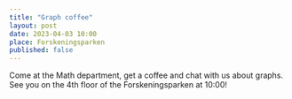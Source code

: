 ```yaml
---
title: "Graph coffee"
layout: post
date: 2023-04-03 10:00
place: Forskeningsparken
published: false
---
```


Come at the Math department, get a coffee and chat with us about graphs. See you on the 4th floor of the Forskeningsparken at 10:00!
